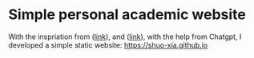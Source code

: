 # Simple personal academic website

With the inspriation from ([link](https://github.com/mavroudisv/plain-academic)), and ([link](https://gautam-rao.com)), with the help from Chatgpt, I developed a simple static website: https://shuo-xia.github.io
